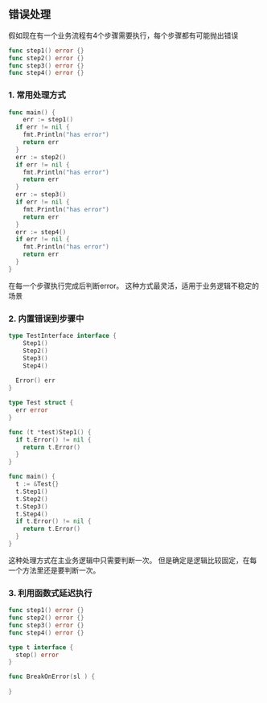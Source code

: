 ## 错误处理

假如现在有一个业务流程有4个步骤需要执行，每个步骤都有可能抛出错误

```go
func step1() error {}
func step2() error {}
func step3() error {}
func step4() error {}
```

### 1. 常用处理方式

```go
func main() {
	err := step1()
  if err != nil {
    fmt.Println("has error")
    return err
  }
  err := step2()
  if err != nil {
    fmt.Println("has error")
    return err
  }
  err := step3()
  if err != nil {
    fmt.Println("has error")
    return err
  }
  err := step4()
  if err != nil {
    fmt.Println("has error")
    return err
  }
}
```

在每一个步骤执行完成后判断error。 这种方式最灵活，适用于业务逻辑不稳定的场景

### 2. 内置错误到步骤中

```go
type TestInterface interface {
	Step1()
	Step2()
	Step3()
	Step4()
  
  Error() err
}

type Test struct {
  err error
}

func (t *test)Step1() {
  if t.Error() != nil {
    return t.Error()
  }
}

func main() {
  t := &Test{}
  t.Step1()
  t.Step2()
  t.Step3()
  t.Step4()
  if t.Error() != nil {
    return t.Error()
  }
}
```

这种处理方式在主业务逻辑中只需要判断一次。 但是确定是逻辑比较固定，在每一个方法里还是要判断一次。



### 3. 利用函数式延迟执行

```go
func step1() error {}
func step2() error {}
func step3() error {}
func step4() error {}

type t interface {
  step() error
}

func BreakOnError(sl ) {
  
}
```


